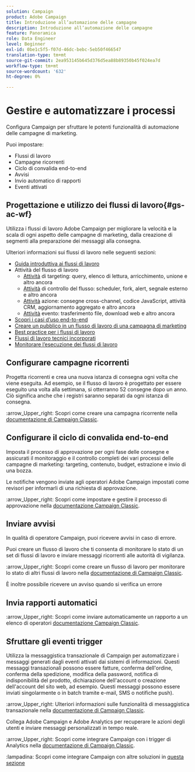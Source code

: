 ```yaml
---
solution: Campaign
product: Adobe Campaign
title: Introduzione all’automazione delle campagne
description: Introduzione all’automazione delle campagne
feature: Panoramica
role: Data Engineer
level: Beginner
exl-id: 0be1c5f5-f07d-46dc-bebc-5eb50f466547
translation-type: tm+mt
source-git-commit: 2ea953145b645d376d5ea88b89350b45f024ea7d
workflow-type: tm+mt
source-wordcount: '632'
ht-degree: 0%

---
```


# Gestire e automatizzare i processi

Configura Campaign per sfruttare le potenti funzionalità di automazione delle campagne di marketing.

Puoi impostare:

* Flussi di lavoro
* Campagne ricorrenti
* Ciclo di convalida end-to-end
* Avvisi
* Invio automatico di rapporti
* Eventi attivati

## Progettazione e utilizzo dei flussi di lavoro{#gs-ac-wf}

Utilizza i flussi di lavoro Adobe Campaign per migliorare la velocità e la scala di ogni aspetto delle campagne di marketing, dalla creazione di segmenti alla preparazione dei messaggi alla consegna.

Ulteriori informazioni sui flussi di lavoro nelle seguenti sezioni:

* [Guida introduttiva ai flussi di lavoro](https://experienceleague.adobe.com/docs/campaign-classic/using/automating-with-workflows/introduction/about-workflows.html?lang=en#automating-with-workflows)
* Attività del flusso di lavoro
   * [Attività](https://experienceleague.adobe.com/docs/campaign-classic/using/automating-with-workflows/targeting-activities/about-targeting-activities.html) di targeting: query, elenco di lettura, arricchimento, unione e altro ancora
   * [Attività](https://experienceleague.adobe.com/docs/campaign-classic/using/automating-with-workflows/flow-control-activities/about-flow-control-activities.html) di controllo del flusso: scheduler, fork, alert, segnale esterno e altro ancora
   * [Attività](https://experienceleague.adobe.com/docs/campaign-classic/using/automating-with-workflows/action-activities/about-action-activities.html) azione: consegne cross-channel, codice JavaScript, attività CRM, aggiornamento aggregato e altro ancora
   * [Attività](https://experienceleague.adobe.com/docs/campaign-classic/using/automating-with-workflows/action-activities/about-action-activities.html) evento: trasferimento file, download web e altro ancora
* [Scopri i casi d’uso end-to-end](https://experienceleague.adobe.com/docs/campaign-classic/using/automating-with-workflows/use-cases/about-workflow-use-cases.html)
* [Creare un pubblico in un flusso di lavoro di una campagna di marketing](https://experienceleague.adobe.com/docs/campaign-classic/using/orchestrating-campaigns/orchestrate-campaigns/marketing-campaign-target.html?lang=en#building-the-main-target-in-a-workflow)
* [Best practice per i flussi di lavoro](https://experienceleague.adobe.com/docs/campaign-classic/using/automating-with-workflows/introduction/workflow-best-practices.html)
* [Flussi di lavoro tecnici incorporati](https://experienceleague.adobe.com/docs/campaign-classic/using/automating-with-workflows/advanced-management/about-technical-workflows.html)
* [Monitorare l’esecuzione dei flussi di lavoro](https://experienceleague.adobe.com/docs/campaign-classic/using/automating-with-workflows/monitoring-workflows/monitoring-workflow-execution.html)

## Configurare campagne ricorrenti

Progetta ricorrenti e crea una nuova istanza di consegna ogni volta che viene eseguita. Ad esempio, se il flusso di lavoro è progettato per essere eseguito una volta alla settimana, si otterranno 52 consegne dopo un anno. Ciò significa anche che i registri saranno separati da ogni istanza di consegna.

:arrow_Upper_right: Scopri come creare una campagna ricorrente nella [documentazione di Campaign Classic](https://experienceleague.adobe.com/docs/campaign-classic/using/orchestrating-campaigns/orchestrate-campaigns/setting-up-marketing-campaigns.html?lang=en#recurring-and-periodic-campaigns).

## Configurare il ciclo di convalida end-to-end

Imposta il processo di approvazione per ogni fase delle consegne e assicurati il monitoraggio e il controllo completi dei vari processi delle campagne di marketing: targeting, contenuto, budget, estrazione e invio di una bozza.

Le notifiche vengono inviate agli operatori Adobe Campaign impostati come revisori per informarli di una richiesta di approvazione.

:arrow_Upper_right: Scopri come impostare e gestire il processo di approvazione nella [documentazione Campaign Classic](https://experienceleague.adobe.com/docs/campaign-classic/using/orchestrating-campaigns/orchestrate-campaigns/marketing-campaign-approval.html).


## Inviare avvisi

In qualità di operatore Campaign, puoi ricevere avvisi in caso di errore.

Puoi creare un flusso di lavoro che ti consenta di monitorare lo stato di un set di flussi di lavoro e inviare messaggi ricorrenti alle autorità di vigilanza.

:arrow_Upper_right: Scopri come creare un flusso di lavoro per monitorare lo stato di altri flussi di lavoro nella [documentazione di Campaign Classic](https://experienceleague.adobe.com/docs/campaign-classic/using/automating-with-workflows/use-cases/monitoring/supervising-workflows.html?lang=en#step-1--creating-the-monitoring-workflow).

È inoltre possibile ricevere un avviso quando si verifica un errore

## Invia rapporti automatici

:arrow_Upper_right: Scopri come inviare automaticamente un rapporto a un elenco di operatori [documentazione Campaign Classic](https://experienceleague.adobe.com/docs/campaign-classic/using/automating-with-workflows/use-cases/monitoring/sending-a-report-to-a-list.html?lang=en#step-1--creating-the-recipient-list).


## Sfruttare gli eventi trigger

Utilizza la messaggistica transazionale di Campaign per automatizzare i messaggi generati dagli eventi attivati dai sistemi di informazioni. Questi messaggi transazionali possono essere fatture, conferma dell&#39;ordine, conferma della spedizione, modifica della password, notifica di indisponibilità del prodotto, dichiarazione dell&#39;account o creazione dell&#39;account del sito web, ad esempio. Questi messaggi possono essere inviati singolarmente o in batch tramite e-mail, SMS o notifiche push).

:arrow_Upper_right: Ulteriori informazioni sulle funzionalità di messaggistica transazionale nella [documentazione di Campaign Classic](https://experienceleague.adobe.com/docs/campaign-classic/using/transactional-messaging/introduction/about-transactional-messaging.html?lang=en#transactional-messaging).


Collega Adobe Campaign e Adobe Analytics per recuperare le azioni degli utenti e inviare messaggi personalizzati in tempo reale.

:arrow_Upper_right: Scopri come integrare Campaign con i trigger di Analytics nella [documentazione di Campaign Classic](https://experienceleague.adobe.com/docs/campaign-classic/using/integrating-with-adobe-experience-cloud/experience-triggers/about-triggers.html?lang=en#integrating-with-adobe-experience-cloud).

:lampadina: Scopri come integrare Campaign con altre soluzioni in [questa sezione](../start/connect.md)
